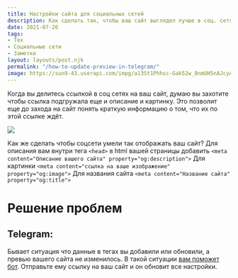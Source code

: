 ```yaml
---
title: Настройки сайта для социальных сетей
description: Как сделать так, чтобы ваш сайт выглядел лучше в соц. сетях
date: 2021-07-26
tags:
- Тех
- Социальные сети
- Заметки
layout: layouts/post.njk
permalink: "/how-to-update-preview-in-telegram/"
image: https://sun9-43.userapi.com/impg/a13St1Phhsc-Gak52w_8nmUH5nAJcyAiaZ5OTQ/hX97JVazcLw.jpg?size=640x360&quality=96&sign=b2646a6194c54f1bf3a88ebf32ec63e8&type=album
---
```


Когда вы делитесь ссылкой в соц сетях на ваш сайт, думаю вы захотите чтобы ссылка подгружала еще и описание и картинку. Это позволит еще до захода на сайт понять краткую информацию о том, что их по этой ссылке ждёт.


![](https://paper-attachments.dropbox.com/s_7B204BE2F04460F624F00D3E5A7703C3103EDB20DEC16C751BFBCD6C59F81001_1627288744420_++2021-07-26++11.38.53.png)


Как же сделать чтобы соцсети умели так отображать ваш сайт?
Для описания вам внутри тега `<head>` в html вашей страницы добавить `<meta content="Описание вашего сайта" property="og:description">`
Для картинки `<meta content="ссылка на ваше изображение" property="og:image">`
Для названия сайта `<meta content="Название сайта" property="og:title">`

# Решение проблем
## Telegram:

Бывает ситуация что данные в тегах вы добавили или обновили, а превью вашего сайта не изменилось. В такой ситуации [вам поможет бот](https://t.me/WebpageBot). Отправьте ему ссылку на ваш сайт и он обновит все настройки.




